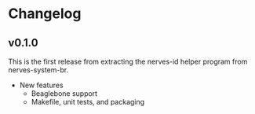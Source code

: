 # Changelog

## v0.1.0

This is the first release from extracting the nerves-id helper program from
nerves-system-br.

  * New features
    * Beaglebone support
    * Makefile, unit tests, and packaging

